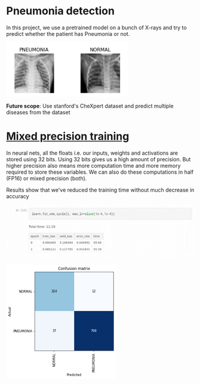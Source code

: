 # Pneumonia detection

In this project, we use a pretrained model on a bunch of X-rays and try to predict whether the patient has Pneumonia or not.


![Sample image](https://github.com/ritvik02/Computer-Vision-Projects/blob/main/Pneumonia%20Detection%20on%20Chest%20X-rays/image_4.png)

**Future scope**: Use stanford's CheXpert dataset and predict multiple diseases from the dataset

# [Mixed precision training](https://github.com/dipam7/fastai/blob/master/deep_learning/course1/lesson1/mixed-precision-on-pneumonia-using-fastai.ipynb)

In neural nets, all the floats i.e. our inputs, weights and activations are stored using 32 bits. Using 32 bits gives us a high amount of precision. But higher precision also means more computation time and more memory required to store these variables. We can also do these computations in half (FP16) or mixed precision (both). 

Results show that we've reduced the training time without much decrease in accuracy

![Sample image](https://github.com/ritvik02/Computer-Vision-Projects/blob/main/Pneumonia%20Detection%20on%20Chest%20X-rays/image_1.png)


![Sample image](https://github.com/ritvik02/Computer-Vision-Projects/blob/main/Pneumonia%20Detection%20on%20Chest%20X-rays/image_2.png)
